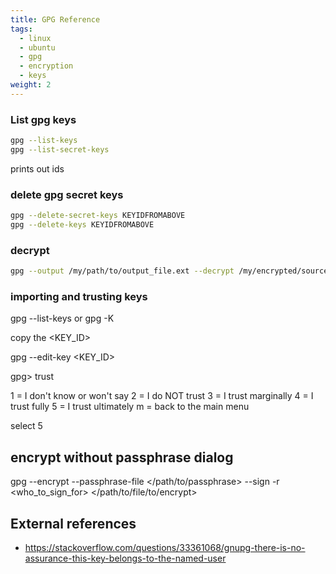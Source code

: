 ```yaml
---
title: GPG Reference
tags: 
  - linux
  - ubuntu
  - gpg
  - encryption
  - keys
weight: 2
---
```


### List gpg keys

```bash
gpg --list-keys
gpg --list-secret-keys
```
prints out ids

### delete gpg secret keys

```bash
gpg --delete-secret-keys KEYIDFROMABOVE
gpg --delete-keys KEYIDFROMABOVE
```

### decrypt

```bash
gpg --output /my/path/to/output_file.ext --decrypt /my/encrypted/source/file.gpg
```


### importing and trusting keys

gpg --list-keys
or
gpg -K

copy the <KEY_ID>

gpg --edit-key <KEY_ID>

gpg> trust

  1 = I don't know or won't say
  2 = I do NOT trust
  3 = I trust marginally
  4 = I trust fully
  5 = I trust ultimately
  m = back to the main menu


select 5 

## encrypt without passphrase dialog

gpg --encrypt --passphrase-file </path/to/passphrase> --sign -r <who_to_sign_for> </path/to/file/to/encrypt>


## External references

* <https://stackoverflow.com/questions/33361068/gnupg-there-is-no-assurance-this-key-belongs-to-the-named-user>
